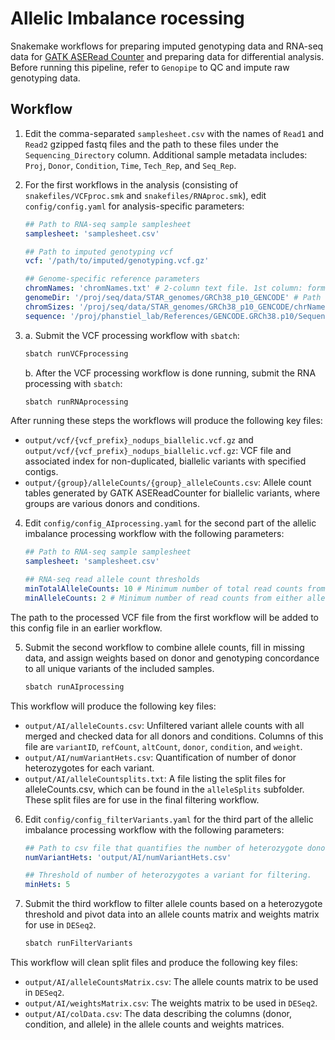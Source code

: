 # Allelic Imbalance rocessing

Snakemake workflows for preparing imputed genotyping data and RNA-seq data for 
[GATK ASERead Counter](https://gatk.broadinstitute.org/hc/en-us/articles/360037428291-ASEReadCounter) and preparing data for 
differential analysis.
Before running this pipeline, refer to `Genopipe` to QC and impute raw
genotyping data.

## Workflow

1. Edit the comma-separated `samplesheet.csv` with the names of `Read1` and `Read2` gzipped fastq files and the path to these files
under the `Sequencing_Directory` column. Additional sample metadata includes: `Proj`, `Donor`, `Condition`, `Time`, `Tech_Rep`, and `Seq_Rep`.

2. For the first workflows in the analysis (consisting of `snakefiles/VCFproc.smk` and `snakefiles/RNAproc.smk`), edit `config/config.yaml` for analysis-specific parameters:

    ```yaml
    ## Path to RNA-seq sample samplesheet
    samplesheet: 'samplesheet.csv'

    ## Path to imputed genotyping vcf
    vcf: '/path/to/imputed/genotyping.vcf.gz'

    ## Genome-specific reference parameters
    chromNames: 'chromNames.txt' # 2-column text file. 1st column: format of chromosome names in vcf file, 2nd column: required format of chromosome names for compatibility with sequencing contigs.
    genomeDir: '/proj/seq/data/STAR_genomes/GRCh38_p10_GENCODE' # Path to folder of STAR genome for alignment.
    chromSizes: '/proj/seq/data/STAR_genomes/GRCh38_p10_GENCODE/chrNameLength.txt' # Path to file of chromosome names and lengths.
    sequence: '/proj/phanstiel_lab/References/GENCODE.GRCh38.p10/Sequence/GRCh38.p10.genome.fa.gz' # Path to reference sequence gzipped fasta file. The associated sequence dictionary must be in the same directory as this file.
    ```

3. 
    a. Submit the VCF processing workflow with `sbatch`:
    
    ```bash
    sbatch runVCFprocessing
    ```
    
    b. After the VCF processing workflow is done running, submit the RNA processing with `sbatch`:

    ```bash
    sbatch runRNAprocessing
    ```

After running these steps the workflows will produce the following key files:
- `output/vcf/{vcf_prefix}_nodups_biallelic.vcf.gz` and `output/vcf/{vcf_prefix}_nodups_biallelic.vcf.gz`: VCF file and associated index for non-duplicated, biallelic variants with specified contigs.
- `output/{group}/alleleCounts/{group}_alleleCounts.csv`: Allele count tables generated by GATK ASEReadCounter for biallelic variants, where groups are various donors and conditions.

4. Edit `config/config_AIprocessing.yaml` for the second part of the allelic imbalance processing workflow with the following parameters:

    ```yaml
    ## Path to RNA-seq sample samplesheet 
    samplesheet: 'samplesheet.csv'

    ## RNA-seq read allele count thresholds 
    minTotalAlleleCounts: 10 # Minimum number of total read counts from both alleles of a variant to consider a donor as a heterozygote from RNA.
    minAlleleCounts: 2 # Minimum number of read counts from either allele of a variant to consider a donor as a heterozygote from RNA.
    ```
The path to the processed VCF file from the first workflow will be added to this config file in an earlier workflow.
    
5. Submit the second workflow to combine allele counts, fill in missing data, and assign weights based on donor and genotyping concordance to all unique variants of the included samples.

    ```bash
    sbatch runAIprocessing
    ```
This workflow will produce the following key files:

- `output/AI/alleleCounts.csv`: Unfiltered variant allele counts with all merged and checked data for all donors and conditions. 
Columns of this file are `variantID`, `refCount`, `altCount`, `donor`, `condition`, and `weight`.
- `output/AI/numVariantHets.csv`: Quantification of number of donor heterozygotes for each variant.
- `output/AI/alleleCountsplits.txt`: A file listing the split files for alleleCounts.csv, which can be found in the `alleleSplits`
subfolder. These split files are for use in the final filtering workflow. 


6. Edit `config/config_filterVariants.yaml` for the third part of the allelic imbalance processing workflow with the following parameters:

    ```yaml
    ## Path to csv file that quantifies the number of heterozygote donors for each variant from AIprocessing workflow.
    numVariantHets: 'output/AI/numVariantHets.csv'

    ## Threshold of number of heterozygotes a variant for filtering.
    minHets: 5
    ```

7. Submit the third workflow to filter allele counts based on a heterozygote threshold and pivot data into an allele counts matrix and
weights matrix for use in `DESeq2`.

    ```bash
    sbatch runFilterVariants
    ```
This workflow will clean split files and produce the following key files:

- `output/AI/alleleCountsMatrix.csv`: The allele counts matrix to be used in `DESeq2`.
- `output/AI/weightsMatrix.csv`: The weights matrix to be used in `DESeq2`.
- `output/AI/colData.csv`: The data describing the columns (donor, condition, and allele) in the allele counts and weights
matrices.